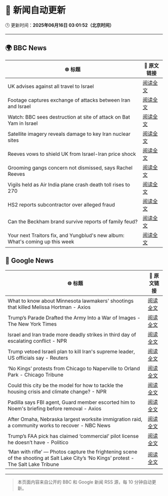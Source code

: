 # 🧠 新闻自动更新

🕒 更新时间：**2025年06月16日 03:01:52（北京时间）**

---

## 🌍 BBC News

| 🌐 标题 | 🔗 原文链接 |
|--------|-------------|
| UK advises against all travel to Israel | [阅读全文](https://www.bbc.com/news/articles/c1kvk8jpy3vo) |
| Footage captures exchange of attacks between Iran and Israel | [阅读全文](https://www.bbc.com/news/videos/cy9090yje1do) |
| Watch: BBC sees destruction at site of attack on Bat Yam in Israel | [阅读全文](https://www.bbc.com/news/videos/cy9098pq0v1o) |
| Satellite imagery reveals damage to key Iran nuclear sites | [阅读全文](https://www.bbc.com/news/articles/c7808xvv737o) |
| Reeves vows to shield UK from Israel-Iran price shock | [阅读全文](https://www.bbc.com/news/articles/c3080q893z3o) |
| Grooming gangs concern not dismissed, says Rachel Reeves | [阅读全文](https://www.bbc.com/news/articles/cz0d09zkyy7o) |
| Vigils held as Air India plane crash death toll rises to 270 | [阅读全文](https://www.bbc.com/news/articles/c0575me7j82o) |
| HS2 reports subcontractor over alleged fraud | [阅读全文](https://www.bbc.com/news/articles/cje7edx5wzwo) |
| Can the Beckham brand survive reports of family feud? | [阅读全文](https://www.bbc.com/news/articles/cd62dq8gevpo) |
| Your next Traitors fix, and Yungblud's new album: What's coming up this week | [阅读全文](https://www.bbc.com/news/articles/cwy7q4005v2o) |

## 📰 Google News

| 🌐 标题 | 🔗 原文链接 |
|--------|-------------|
| What to know about Minnesota lawmakers' shootings that killed Melissa Hortman - Axios | [阅读全文](https://news.google.com/rss/articles/CBMigAFBVV95cUxQQmtPMkFOOXBKOVFXUzIxRHlKTjBXSktVcURRSUFVWXBGSERxS29saV9iOVQ4Yk1JTzhNcWxvNXVmTW1GNThHTTBjNml2Y2xpSTNYeDNmeG5wa2o0bndMNm0wUVVjVDNiX283ck1VZ19FakpfTkZ3X1JDZWV0YzJLYg?oc=5) |
| Trump’s Parade Drafted the Army Into a War of Images - The New York Times | [阅读全文](https://news.google.com/rss/articles/CBMid0FVX3lxTE5SOVRWVzlWR0Vhb3dXVHVlYUxmbGlFNnhkSVVHc0V5Nm96UGY5ZEVUY0lCaV9jcjN3N0x3cG1mZklzQUFMZG1NdEllMTR2SWx6QnV5YllVRUtMVDRhQmZVUnVIa3pUTzNuTjc3Q0hVemRwZ1djOTV3?oc=5) |
| Israel and Iran trade more deadly strikes in third day of escalating conflict - NPR | [阅读全文](https://news.google.com/rss/articles/CBMickFVX3lxTE91dmZQdDVOdi1kaTFnblNSdHNwUGR0UUF4X1RWVkpuSmR1bkszQTUyVUp0b0YyXzl5U3h1UWpIOWd3TmRaY1MyNUVWM24xZVdPT19GUGhvbVpHanhmaXZJa20zT080UmNHMFNha2Z3TjJOZw?oc=5) |
| Trump vetoed Israeli plan to kill Iran's supreme leader, US officials say - Reuters | [阅读全文](https://news.google.com/rss/articles/CBMiwwFBVV95cUxPUkdfc1M4cUJTc0V1a2o3NVlpOHhYS2dBQmdISm9aZnYxZmtXaHFlaWNEakxUN25iSy1rUk5mczRCOFNvWlprckU0dnhCdzBkbmtEOXcycTF3Ung4Ml8taTVuMGFVVnhpSEI3Qml0UlcwVW5RcDNONVFsdVNPLTNwRm5pWkVUU1VXUklZUFlMMnp3bjF3RXlVci1UcjFIWjFGUWZIU09tX2ZoQ2hBVXpEZ21QOEw3aEhWWVYwcGFvZWpNZGs?oc=5) |
| ‘No Kings’ protests from Chicago to Naperville to Orland Park - Chicago Tribune | [阅读全文](https://news.google.com/rss/articles/CBMijwFBVV95cUxOV3M5dzhOVHk2QmhXYVhSZzQyMmxYQ1ZtMWRHdHRiRGRqUmtrNnJlb210YldaUXBUdkdyd3A4NEhDRXFYQlU3UDA4S0JXZmFYb1UtckdDNzgxZF9fU1Btd0htVjVXc3pyaXBkM3F3Y1g4ZVJBM2p4Nm5YeDlld1pfSVl3SnRKM2tGeDNNXzdhQQ?oc=5) |
| Could this city be the model for how to tackle the housing crisis and climate change? - NPR | [阅读全文](https://news.google.com/rss/articles/CBMingFBVV95cUxQLWxKcHJENjJ5bmE3c19mc1NiUUJuM21DMUpZZWtzZVF1Q0lhR3FUOHYtWWhjd1dJcmowcGp3VkhmTndfNzI3OFM3dkFYQ0FfenFqX1FBdWNMMDNjeV9VeUZPbUJyV09FSXRwbF9XTU5fM0RGOVV1TlNNRHNpRXFmSGV3N0RvQzBHd1RDc2VBN25DTGtOQWdSa3pjdUM0QQ?oc=5) |
| Padilla says FBI agent, Guard member escorted him to Noem's briefing before removal - Axios | [阅读全文](https://news.google.com/rss/articles/CBMieEFVX3lxTE05RzZnOVRJY2JrekFWUW4wOU9WSmhaaHY4Z251ZkctRlJUZTM2TXNOZjZvWXAzeVREUllLbFcyX1dtQWJnS25zREdON3VaZUx0elNCQjUtUmRFV2NRTFhnVXhSejE0ZkxoaDVtRFZYWW41dUF5M0RnSA?oc=5) |
| After Omaha, Nebraska largest worksite immigration raid, a community works to recover - NBC News | [阅读全文](https://news.google.com/rss/articles/CBMilAFBVV95cUxQQkZWemFWRWxiZHBPRElPNDlXTUgxXzJQSXlicTZIOWVqbnNfZWZtYWdZZnEzaThtd2NrMWR2eXM1QldoZ243SFVNWEJsVl9zZ0JVSWt0ZGN5R19ZTW5rTFZtOVRLZUhaX2JONmRrWVNRM1Rld3pLQnk0MFo0SEpsXzBRQlN2R2JMVXVRU29MOXpMYUhI0gFWQVVfeXFMT0dhY1R3ZjE4UjFLRDhOamNhSXRNSFFnbUQ5eXE1QVVyREZtUFcyaklrX0pGTEp2YUZ1cFllZ0d4SFE5TFhGWWN5OV94ZDhuQlg1ZGxSRmc?oc=5) |
| Trump’s FAA pick has claimed ‘commercial’ pilot license he doesn’t have - Politico | [阅读全文](https://news.google.com/rss/articles/CBMiuAFBVV95cUxPSUEzUDhMTEJnVUV0MC1tUGtaYzlCUE1aVmN1OGVvak5TbzFkSElwQ2cwaV9NMkNVWnFZZ28wX2l4QjVNVGJrOVo4OFZqamhZelZFb1BOWWFreWcxYXVNLW0zQV9sSzlZMmVoQzlHNTcyTUJRcEk3VC0xSm8zMjNtNUFZU2tCTU5Hejh2ak1PNXN1MzA1YWNZSnYtaDR0UVFsNjkzMzVvNGRCTnc4T1JvZW5SN0tFMFZ1?oc=5) |
| ‘Man with rifle’ — Photos capture the frightening scene of the shooting at Salt Lake City’s ‘No Kings’ protest - The Salt Lake Tribune | [阅读全文](https://news.google.com/rss/articles/CBMieEFVX3lxTFBocXdIMGpHRHlpcWRMTjN0aFBleTMwU3RnTHQzTlF4N1J1cFdwVWFES1FXX05DVDJxWjdPbXVRaEN3QmJzeVJkY2oxY0YycXhtMHYxUnc4Z1FQNjBWOWJFaThQRG9YNTVfczk2Z09LZGlJbXlXVW53ZA?oc=5) |

---
> 本页面内容来自公开的 BBC 和 Google 新闻 RSS 源，每 10 分钟自动更新。